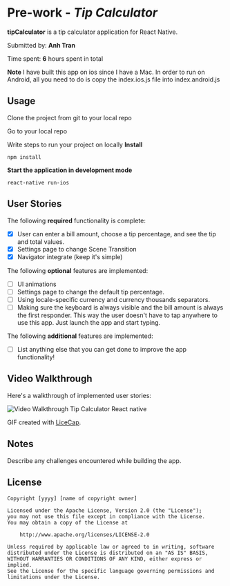 # Pre-work - *Tip Calculator*

**tipCalculator** is a tip calculator application for React Native.

Submitted by: **Anh Tran**

Time spent: **6** hours spent in total

**Note** I have built this app on ios since I have a Mac. In order to run on Android, all you need to do is copy the index.ios.js file
into index.android.js

## Usage

Clone the project from git to your local repo

Go to your local repo

Write steps to run your project on locally
**Install**
```
npm install
```

**Start the application in development mode**
```
react-native run-ios
```

## User Stories

The following **required** functionality is complete:

* [X] User can enter a bill amount, choose a tip percentage, and see the tip and total values.
* [X] Settings page to change Scene Transition
* [X] Navigator integrate (keep it's simple)

The following **optional** features are implemented:
* [ ] UI animations
* [ ] Settings page to change the default tip percentage.
* [ ] Using locale-specific currency and currency thousands separators.
* [ ] Making sure the keyboard is always visible and the bill amount is always the first responder. This way the user doesn't have to tap anywhere to use this app. Just launch the app and start typing.

The following **additional** features are implemented:

- [ ] List anything else that you can get done to improve the app functionality!

## Video Walkthrough

Here's a walkthrough of implemented user stories:

<img src='http://i.imgur.com/mnMoZqh.gif' title='Video Walkthrough Tip Calculator React native' width='' alt='Video Walkthrough Tip Calculator React native' />

GIF created with [LiceCap](http://www.cockos.com/licecap/).

## Notes

Describe any challenges encountered while building the app.

## License

    Copyright [yyyy] [name of copyright owner]

    Licensed under the Apache License, Version 2.0 (the "License");
    you may not use this file except in compliance with the License.
    You may obtain a copy of the License at

        http://www.apache.org/licenses/LICENSE-2.0

    Unless required by applicable law or agreed to in writing, software
    distributed under the License is distributed on an "AS IS" BASIS,
    WITHOUT WARRANTIES OR CONDITIONS OF ANY KIND, either express or implied.
    See the License for the specific language governing permissions and
    limitations under the License.
